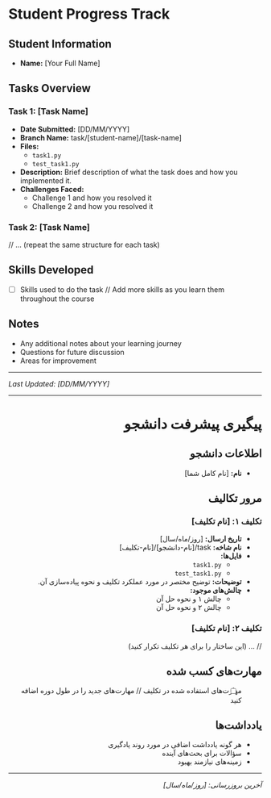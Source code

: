 # Student Progress Track

## Student Information
- **Name:** [Your Full Name]

## Tasks Overview

### Task 1: [Task Name]
- **Date Submitted:** [DD/MM/YYYY]
- **Branch Name:** task/[student-name]/[task-name]
- **Files:**
  - `task1.py`
  - `test_task1.py`
- **Description:**
  Brief description of what the task does and how you implemented it.
- **Challenges Faced:**
  - Challenge 1 and how you resolved it
  - Challenge 2 and how you resolved it

### Task 2: [Task Name]
// ... (repeat the same structure for each task)

## Skills Developed
- [ ] Skills used to do the task
// Add more skills as you learn them throughout the course

## Notes
- Any additional notes about your learning journey
- Questions for future discussion
- Areas for improvement

---
*Last Updated: [DD/MM/YYYY]*

---

<div dir="rtl">

# پیگیری پیشرفت دانشجو

## اطلاعات دانشجو
- **نام:** [نام کامل شما]

## مرور تکالیف

### تکلیف ۱: [نام تکلیف]
- **تاریخ ارسال:** [روز/ماه/سال]
- **نام شاخه:** task/[نام-دانشجو]/[نام-تکلیف]
- **فایل‌ها:**
  - `task1.py`
  - `test_task1.py`
- **توضیحات:**
  توضیح مختصر در مورد عملکرد تکلیف و نحوه پیاده‌سازی آن.
- **چالش‌های موجود:**
  - چالش ۱ و نحوه حل آن
  - چالش ۲ و نحوه حل آن

### تکلیف ۲: [نام تکلیف]
// ... (این ساختار را برای هر تکلیف تکرار کنید)

## مهارت‌های کسب شده
- [ ] مهارت‌های استفاده شده در تکلیف
// مهارت‌های جدید را در طول دوره اضافه کنید

## یادداشت‌ها
- هر گونه یادداشت اضافی در مورد روند یادگیری
- سؤالات برای بحث‌های آینده
- زمینه‌های نیازمند بهبود

---
*آخرین بروزرسانی: [روز/ماه/سال]*

</div>
